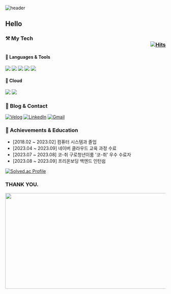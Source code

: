 ![header](https://capsule-render.vercel.app/api?type=rounded&color=gradient&text=Welcome%20to%20Sim's%20GitHub%20&animation=twinkling&fontSize=40&fontAlignY=50&fontAlign=50&height=180)

## Hello

### ⚒ My Tech  <div align="right">[![Hits](https://hits.seeyoufarm.com/api/count/incr/badge.svg?url=https%3A%2F%2Fgithub.com%2Fbong94688&count_bg=%2379C83D&title_bg=%23555555&icon=&icon_color=%23E7E7E7&title=hits&edge_flat=false)](https://hits.seeyoufarm.com)</div>

#### 📒 Languages & Tools 

<img src="https://img.shields.io/badge/java-007396?style=for-the-badge&logo=java&logoColor=white"> <img src="https://img.shields.io/badge/python-3776AB?style=for-the-badge&logo=python&logoColor=white"> <img src="https://img.shields.io/badge/javascript-F7DF1E?style=for-the-badge&logo=javascript&logoColor=black"> <img src="https://img.shields.io/badge/react-61DAFB?style=for-the-badge&logo=react&logoColor=black"> <img src="https://img.shields.io/badge/spring-6DB33F?style=for-the-badge&logo=spring&logoColor=white">


#### 📗 Cloud
<img src="https://img.shields.io/badge/NCP-03C75A?style=for-the-badge&logo=naver&logoColor=white"> <img src="https://img.shields.io/badge/AWS-232F3E?style=for-the-badge&logo=amazon-aws&logoColor=white">

### 🌟 Blog & Contact

[![Velog](https://img.shields.io/badge/Velog-20C997?style=for-the-badge&logo=velog&logoColor=white)](https://velog.io/@bong9468)
[![LinkedIn](https://img.shields.io/badge/LinkedIn-0A66C2?style=for-the-badge&logo=linkedin&logoColor=white)](https://www.linkedin.com/in/봉교-심-35979829a)
[![Gmail](https://img.shields.io/badge/Gmail-EA4335?style=for-the-badge&logo=gmail&logoColor=white)](mailto:simbonggyo@gmail.com)

### 🥇 Achievements & Education

- [2018.02 ~ 2023.02] 컴퓨터 시스템과 졸업  
- [2023.04 ~ 2023.09] 네이버 클라우드 교육 과정 수료  
- [2023.07 ~ 2023.08] 코-취 구로청년이룸 '코-취' 우수 수료자  
- [2023.08 ~ 2023.09] 프리온보딩 백엔드 인턴쉽

[![Solved.ac Profile](http://mazassumnida.wtf/api/v2/generate_badge?boj=bong6260)](https://solved.ac/bong6260/)

### THANK YOU.
<a href="https://github.com/devxb/gitanimals">
<img
  src="https://render.gitanimals.org/farms/bong94688"
  width="600"
  height="300"
/>
</a>
